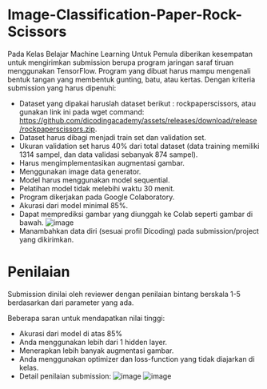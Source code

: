 # Image-Classification-Paper-Rock-Scissors

Pada Kelas Belajar Machine Learning Untuk Pemula diberikan kesempatan untuk mengirimkan submission berupa program jaringan saraf tiruan menggunakan TensorFlow. Program yang dibuat harus mampu mengenali bentuk tangan yang membentuk gunting, batu, atau kertas. Dengan kriteria submission yang harus dipenuhi:

- Dataset yang dipakai haruslah dataset berikut : rockpaperscissors, atau gunakan link ini pada wget command: https://github.com/dicodingacademy/assets/releases/download/release/rockpaperscissors.zip.
- Dataset harus dibagi menjadi train set dan validation set.
- Ukuran validation set harus 40% dari total dataset (data training memiliki 1314 sampel, dan data validasi sebanyak 874 sampel).
- Harus mengimplementasikan augmentasi gambar.
- Menggunakan image data generator.
- Model harus menggunakan model sequential.
- Pelatihan model tidak melebihi waktu 30 menit.
- Program dikerjakan pada Google Colaboratory.
- Akurasi dari model minimal 85%.
- Dapat memprediksi gambar yang diunggah ke Colab seperti gambar di bawah.
![image](https://user-images.githubusercontent.com/75351301/236738893-d6a306cb-4d0a-4e12-b544-bf91659ce240.png)
- Manambahkan data diri (sesuai profil Dicoding) pada submission/project yang dikirimkan.

# Penilaian
Submission dinilai oleh reviewer dengan penilaian bintang berskala 1-5 berdasarkan dari parameter yang ada. 

Beberapa saran untuk mendapatkan nilai tinggi:

- Akurasi dari model di atas 85%
- Anda menggunakan lebih dari 1 hidden layer.
- Menerapkan lebih banyak augmentasi gambar.
- Anda menggunakan optimizer dan loss-function yang tidak diajarkan di kelas.
- Detail penilaian submission:
![image](https://user-images.githubusercontent.com/75351301/236739241-e3021477-490b-40c5-aeb7-4ef932de579f.png)
![image](https://user-images.githubusercontent.com/75351301/236739458-d54a022c-037c-4245-9133-a2b49a00d35a.png)

